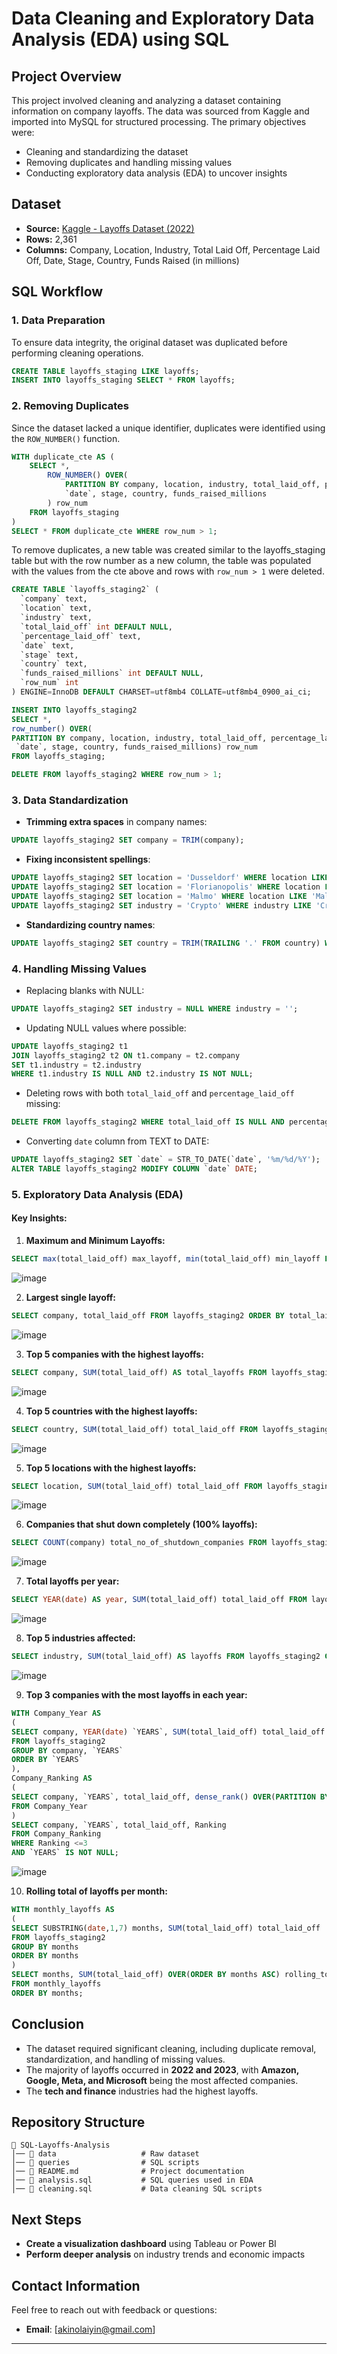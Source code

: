 # Data Cleaning and Exploratory Data Analysis (EDA) using SQL

## Project Overview
This project involved cleaning and analyzing a dataset containing information on company layoffs. The data was sourced from Kaggle and imported into MySQL for structured processing. The primary objectives were:

- Cleaning and standardizing the dataset
- Removing duplicates and handling missing values
- Conducting exploratory data analysis (EDA) to uncover insights

## Dataset
- **Source:** [Kaggle - Layoffs Dataset (2022)](https://www.kaggle.com/datasets/swaptr/layoffs-2022)
- **Rows:** 2,361
- **Columns:** Company, Location, Industry, Total Laid Off, Percentage Laid Off, Date, Stage, Country, Funds Raised (in millions)

## SQL Workflow

### 1. Data Preparation
To ensure data integrity, the original dataset was duplicated before performing cleaning operations.

```sql
CREATE TABLE layoffs_staging LIKE layoffs;
INSERT INTO layoffs_staging SELECT * FROM layoffs;
```

### 2. Removing Duplicates
Since the dataset lacked a unique identifier, duplicates were identified using the `ROW_NUMBER()` function.

```sql
WITH duplicate_cte AS (
    SELECT *, 
        ROW_NUMBER() OVER(
            PARTITION BY company, location, industry, total_laid_off, percentage_laid_off,
            `date`, stage, country, funds_raised_millions
        ) row_num
    FROM layoffs_staging
)
SELECT * FROM duplicate_cte WHERE row_num > 1;
```

To remove duplicates, a new table was created similar to the layoffs_staging table but with the row number as a new column, the table was populated with the values from the cte above and rows with `row_num > 1` were deleted.

```sql
CREATE TABLE `layoffs_staging2` (
  `company` text,
  `location` text,
  `industry` text,
  `total_laid_off` int DEFAULT NULL,
  `percentage_laid_off` text,
  `date` text,
  `stage` text,
  `country` text,
  `funds_raised_millions` int DEFAULT NULL,
  `row_num` int
) ENGINE=InnoDB DEFAULT CHARSET=utf8mb4 COLLATE=utf8mb4_0900_ai_ci;
```

```sql
INSERT INTO layoffs_staging2
SELECT *, 
row_number() OVER(
PARTITION BY company, location, industry, total_laid_off, percentage_laid_off,
 `date`, stage, country, funds_raised_millions) row_num
FROM layoffs_staging;
```

```sql
DELETE FROM layoffs_staging2 WHERE row_num > 1;
```

### 3. Data Standardization
- **Trimming extra spaces** in company names:

```sql
UPDATE layoffs_staging2 SET company = TRIM(company);
```

- **Fixing inconsistent spellings**:

```sql
UPDATE layoffs_staging2 SET location = 'Dusseldorf' WHERE location LIKE '%sseldorf%';
UPDATE layoffs_staging2 SET location = 'Florianopolis' WHERE location LIKE 'Florian%';
UPDATE layoffs_staging2 SET location = 'Malmo' WHERE location LIKE 'Malm%';
UPDATE layoffs_staging2 SET industry = 'Crypto' WHERE industry LIKE 'Crypto%';
```

- **Standardizing country names**:

```sql
UPDATE layoffs_staging2 SET country = TRIM(TRAILING '.' FROM country) WHERE country LIKE 'United State%';
```

### 4. Handling Missing Values
- Replacing blanks with NULL:

```sql
UPDATE layoffs_staging2 SET industry = NULL WHERE industry = '';
```

- Updating NULL values where possible:

```sql
UPDATE layoffs_staging2 t1
JOIN layoffs_staging2 t2 ON t1.company = t2.company
SET t1.industry = t2.industry
WHERE t1.industry IS NULL AND t2.industry IS NOT NULL;
```

- Deleting rows with both `total_laid_off` and `percentage_laid_off` missing:

```sql
DELETE FROM layoffs_staging2 WHERE total_laid_off IS NULL AND percentage_laid_off IS NULL;
```

- Converting `date` column from TEXT to DATE:

```sql
UPDATE layoffs_staging2 SET `date` = STR_TO_DATE(`date`, '%m/%d/%Y');
ALTER TABLE layoffs_staging2 MODIFY COLUMN `date` DATE;
```

### 5. Exploratory Data Analysis (EDA)

#### Key Insights:
1. **Maximum and Minimum Layoffs:**

```sql
SELECT max(total_laid_off) max_layoff, min(total_laid_off) min_layoff FROM layoffs_staging2;
```
![image](https://github.com/user-attachments/assets/b865ee44-cc7e-4d75-911e-97721a969adc)

2. **Largest single layoff:**

```sql
SELECT company, total_laid_off FROM layoffs_staging2 ORDER BY total_laid_off DESC LIMIT 1;
```
![image](https://github.com/user-attachments/assets/a0152457-0132-4aea-9908-09b8bb1a9e1a)

3. **Top 5 companies with the highest layoffs:**

```sql
SELECT company, SUM(total_laid_off) AS total_layoffs FROM layoffs_staging2 GROUP BY company ORDER BY total_layoffs DESC LIMIT 5;
```
![image](https://github.com/user-attachments/assets/786adf0c-61e9-447f-af9b-c85f0c7fe9ac)


4. **Top 5 countries with the highest layoffs:**

```sql
SELECT country, SUM(total_laid_off) total_laid_off FROM layoffs_staging2 GROUP BY country ORDER BY total_laid_off DESC LIMIT 5;
```
![image](https://github.com/user-attachments/assets/a6e05fa8-3867-4bfa-93d8-5566b1a846d2)


5. **Top 5 locations with the highest layoffs:**

```sql
SELECT location, SUM(total_laid_off) total_laid_off FROM layoffs_staging2 GROUP BY location ORDER BY total_laid_off DESC LIMIT 5;
```
![image](https://github.com/user-attachments/assets/08df4dcb-8ac5-44e1-ada6-1714c93527bb)


6. **Companies that shut down completely (100% layoffs):**

```sql
SELECT COUNT(company) total_no_of_shutdown_companies FROM layoffs_staging2 WHERE percentage_laid_off = 1;
```
![image](https://github.com/user-attachments/assets/7175d76b-5d15-499e-8514-fd1891070881)


7. **Total layoffs per year:**

```sql
SELECT YEAR(date) AS year, SUM(total_laid_off) total_laid_off FROM layoffs_staging2 GROUP BY year ORDER BY year ASC;
```
![image](https://github.com/user-attachments/assets/1e4cb48e-df48-4a2b-8e06-d31d8e3fa799)


8. **Top 5 industries affected:**

```sql
SELECT industry, SUM(total_laid_off) AS layoffs FROM layoffs_staging2 GROUP BY industry ORDER BY layoffs DESC LIMIT 5;
```
![image](https://github.com/user-attachments/assets/f54b3847-2bc2-468d-86fa-7979e8ed7dc9)


9. **Top 3 companies with the most layoffs in each year:**

```sql
WITH Company_Year AS
(
SELECT company, YEAR(date) `YEARS`, SUM(total_laid_off) total_laid_off
FROM layoffs_staging2
GROUP BY company, `YEARS`
ORDER BY `YEARS`
),
Company_Ranking AS
(
SELECT company, `YEARS`, total_laid_off, dense_rank() OVER(PARTITION BY `YEARS` ORDER BY total_laid_off DESC) AS Ranking
FROM Company_Year
)
SELECT company, `YEARS`, total_laid_off, Ranking
FROM Company_Ranking
WHERE Ranking <=3
AND `YEARS` IS NOT NULL;
```
![image](https://github.com/user-attachments/assets/23fca0f1-0e1a-4027-a022-4e4a8ce46581)


10. **Rolling total of layoffs per month:**

```sql
WITH monthly_layoffs AS
(
SELECT SUBSTRING(date,1,7) months, SUM(total_laid_off) total_laid_off
FROM layoffs_staging2
GROUP BY months
ORDER BY months
)
SELECT months, SUM(total_laid_off) OVER(ORDER BY months ASC) rolling_total
FROM monthly_layoffs
ORDER BY months;
```

## Conclusion
- The dataset required significant cleaning, including duplicate removal, standardization, and handling of missing values.
- The majority of layoffs occurred in **2022 and 2023**, with **Amazon, Google, Meta, and Microsoft** being the most affected companies.
- The **tech and finance** industries had the highest layoffs.

## Repository Structure
```
📂 SQL-Layoffs-Analysis
│── 📂 data                   # Raw dataset
│── 📂 queries                # SQL scripts
│── 📜 README.md              # Project documentation
│── 📜 analysis.sql           # SQL queries used in EDA
│── 📜 cleaning.sql           # Data cleaning SQL scripts
```

## Next Steps
- **Create a visualization dashboard** using Tableau or Power BI
- **Perform deeper analysis** on industry trends and economic impacts

## Contact Information
Feel free to reach out with feedback or questions:
- **Email**: [akinolaiyin@gmail.com]

---
